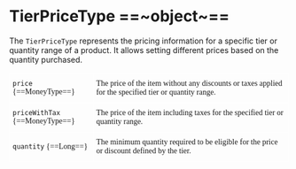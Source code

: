 # TierPriceType ==~object~==

The `TierPriceType` represents the pricing information for a specific tier or quantity range of a product. It allows setting different prices based on the quantity purchased.

<style type="text/css">
.tg  {border:none;border-collapse:collapse;border-spacing:0;}
.tg td{border-color:white;border-style:solid;border-width:1px;font-family:Circular Std;font-size:14px;
  overflow:hidden;padding:10px 5px;word-break:normal;}
.tg th{border-color:white;border-style:solid;border-width:1px;font-family:Circular Std;font-size:14px;
  font-weight:normal;overflow:hidden;padding:10px 5px;word-break:normal;}
.tg .tg-0lax{border-color:#ffffff;text-align:left;vertical-align:top}
.tg .tg-0pky:nth-child(1),
.tg .tg-0lax:nth-child(1) {width: 30%;}
.tg .tg-0pky:nth-child(2),
.tg .tg-0lax:nth-child(2) {width: 70%;}
</style>
<table class="tg">
<tbody>
<tr>
    <td class="tg-0pky"><code>price</code> {==MoneyType==}</td>
    <td class="tg-0pky">The price of the item without any discounts or taxes applied for the specified tier or quantity range.</td>
</tr>
<tr>
    <td class="tg-0pky"><code>priceWithTax</code> {==MoneyType==}</td>
    <td class="tg-0pky">The price of the item including taxes for the specified tier or quantity range.</td>
</tr>
<tr>
    <td class="tg-0pky"><code>quantity</code> {==Long==}</td>
    <td class="tg-0pky">The minimum quantity required to be eligible for the price or discount defined by the tier.</td>
</tr>
</tbody>
</table>

